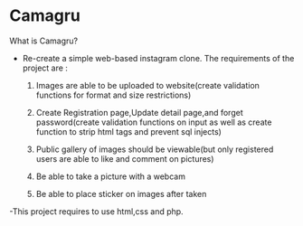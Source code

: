 # Camagru

What is Camagru?

- Re-create a simple web-based instagram clone.
The requirements of the project are :

  1) Images are able to be uploaded to website(create validation functions for format and size restrictions)
  
  2) Create Registration page,Update detail page,and forget password(create validation functions on input as well as create function to strip html tags and prevent sql injects)
  
  2)  Public gallery of images should be viewable(but only registered users are able to like and comment on pictures)

  3) Be able to take a  picture with a webcam 

  4)  Be able to place sticker on images after taken 

-This project requires to use html,css and php.
